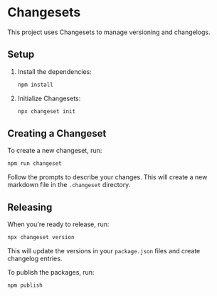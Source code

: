# Changesets

This project uses Changesets to manage versioning and changelogs.

## Setup

1. Install the dependencies:
   ```sh
   npm install
   ```

2. Initialize Changesets:
   ```sh
   npx changeset init
   ```

## Creating a Changeset

To create a new changeset, run:
```sh
npm run changeset
```

Follow the prompts to describe your changes. This will create a new markdown file in the `.changeset` directory.

## Releasing

When you're ready to release, run:
```sh
npx changeset version
```

This will update the versions in your `package.json` files and create changelog entries.

To publish the packages, run:
```sh
npm publish
```
